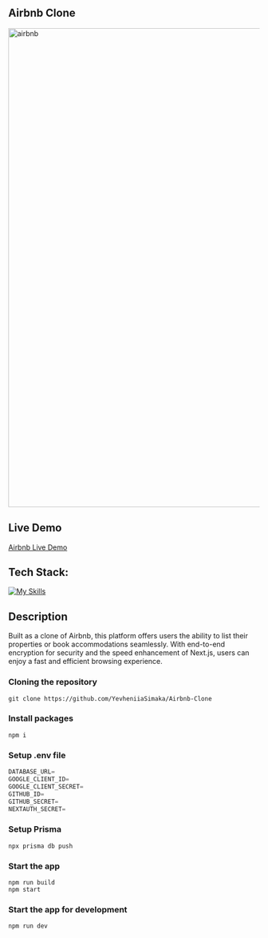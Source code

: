 ## Airbnb Clone
<img width="959" alt="airbnb" src="https://github.com/YevheniiaSimaka/Airbnb-Clone/assets/112284703/9d5cd4ae-86b6-4cd8-9670-00efd42c7794">

## Live Demo
[Airbnb Live Demo](https://property-rent-eight.vercel.app/)

## Tech Stack:
[![My Skills](https://skillicons.dev/icons?i=vite,ts,tailwind,prisma,mongodb,nextjs,react)](https://skillicons.dev)

## Description
Built as a clone of Airbnb, this platform offers users the ability to list their properties or book accommodations seamlessly. With end-to-end encryption for security and the speed enhancement of Next.js, users can enjoy a fast and efficient browsing experience.

### Cloning the repository

```shell
git clone https://github.com/YevheniiaSimaka/Airbnb-Clone
```

### Install packages

```shell
npm i
```

### Setup .env file


```js
DATABASE_URL=
GOOGLE_CLIENT_ID=
GOOGLE_CLIENT_SECRET=
GITHUB_ID=
GITHUB_SECRET=
NEXTAUTH_SECRET=
```

### Setup Prisma

```shell
npx prisma db push

```

### Start the app

```shell
npm run build
npm start
```

### Start the app for development

```shell
npm run dev
```


